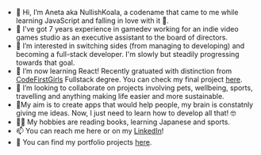 - 👋 Hi, I’m Aneta aka NullishKoala, a codename that came to me while learning JavaScript and falling in love with it 🐨.
- 🦄 I've got 7 years experience in gamedev working for an indie video games studio as an executive assistant to the board of directors.
- 👀 I’m interested in switching sides (from managing to developing) and becoming a full-stack developer. I'm slowly but steadily progressing towards that goal.
- 🌱 I’m now learning React! Recently gratuated with distinction from [CodeFirstGirls](https://codefirstgirls.com/courses/cfgdegree/) Fullstack degree. You can check my final project [here](https://github.com/carolinenorris1/cfg_project). 
- 💞️ I’m looking to collaborate on projects involving pets, wellbeing, sports, travelling and anything making life easier and more sustainable.
- 🚀My aim is to create apps that would help people, my brain is constatnly giving me ideas. Now, I just need to learn how to develop all that! 🤓
- 🤸‍♀️ My hobbies are reading books, learning Japanese and sports.
- 📫 You can reach me here or on my [LinkedIn](https://www.linkedin.com/in/aneta-m-kaczmarek/)!
- 📒 You can find my portfolio projects [here](https://github.com/NullishKoala/Portfolio).



<!---
NullishKoala/NullishKoala is a ✨ special ✨ repository because its `README.md` (this file) appears on your GitHub profile.
You can click the Preview link to take a look at your changes.
--->
